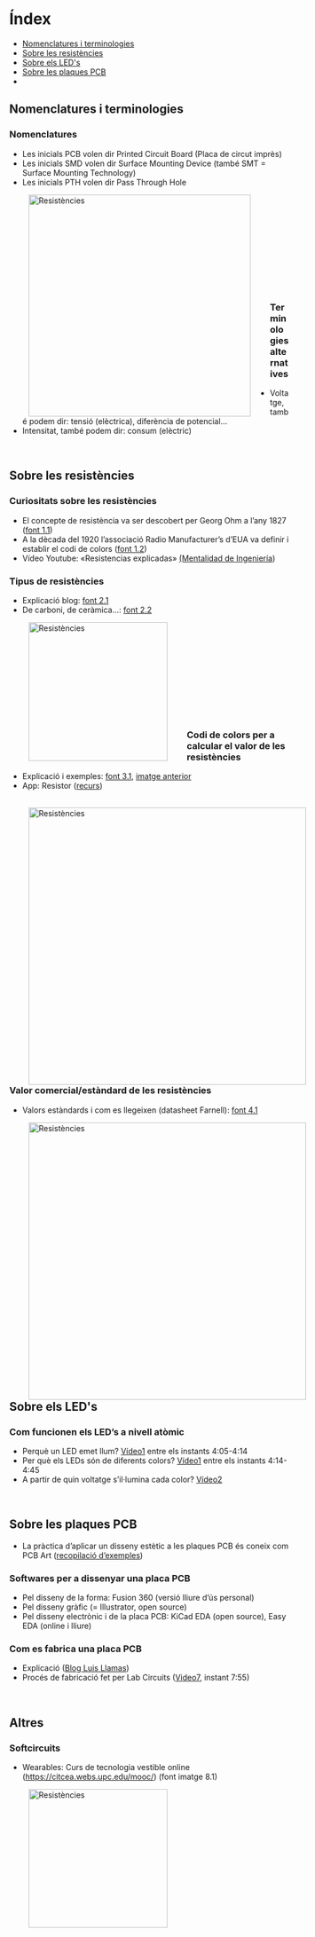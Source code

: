 # Índex
- [Nomenclatures i terminologies](#nomenclatures-i-terminologies)  
- [Sobre les resistències](#sobre-les-resistències)  
- [Sobre els LED's](#sobre-els-leds)
- [Sobre les plaques PCB](#sobre-les-plaques-pcb)
- 

## Nomenclatures i terminologies
### Nomenclatures  
- Les inicials PCB volen dir Printed Circuit Board (Placa de circut imprès)
- Les inicials SMD volen dir Surface Mounting Device (també SMT = Surface Mounting Technology)
- Les inicials PTH volen dir Pass Through Hole

<a href="https://pcbcentral.com/eagle-resistencias-de-montaje-superficial-smd-2" target="_blank">
  <img src="https://pcbcentral.com/wp-content/uploads/2022/06/Resistencias.jpg" 
       alt="Resistències" 
       title="Clica per veure més informació a PCB Central"
       align="left" 
       hspace="35" 
       width="400"/>
</a>
<br/><br/><br/><br/><br/><br/><br/><br/><br/><br/>

### Terminologies alternatives
- Voltatge, també podem dir: tensió (elèctrica), diferència de potencial...
- Intensitat, també podem dir: consum (elèctric)
<br/>

## Sobre les resistències
### Curiositats sobre les resistències
- El concepte de resistència va ser descobert per Georg Ohm a l’any 1827 ([font 1.1](https://es.wikipedia.org/wiki/Resistencia_eléctrica))
- A la dècada del 1920 l’associació Radio Manufacturer’s d’EUA va definir i establir el codi de colors ([font 1.2](https://ca.wikipedia.org/wiki/Codi_de_colors))
- Vídeo Youtube: «Resistencias explicadas» [(Mentalidad de Ingeniería](https://www.youtube.com/watch?v=blUimcoNpKs))

### Tipus de resistències
- Explicació blog: [font 2.1](https://masterplc.com/electronica/tipos-de-resistencias-electricas/)
- De carboni, de ceràmica...: [font 2.2](https://diotronic.com/957-resistencias)

<a href="https://mielectronicafacil.com/componentes/codigo-de-colores-resistencias/#por-que-se-necesita-el-codigo-de-colores-para-las-resistencias" target="_blank">
  <img src="https://mielectronicafacil.com/wp-content/uploads/2020/06/Tama%C3%B1o-de-resistencias.png" 
       alt="Resistències" 
       title="Clica per veure més informació a Micro electronica fácil"
       align="left" 
       hspace="35" 
       width="250"/>
</a>
<br/><br/><br/><br/><br/><br/><br/><br/><br/><br/>

### Codi de colors per a calcular el valor de les resistències
- Explicació i exemples: [font 3.1](https://electronicaonline.net/componentes-electronicos/resistor/codigo-de-colores-de-resistencias-electricas/), [imatge anterior](https://mielectronicafacil.com/componentes/codigo-de-colores-resistencias/#por-que-se-necesita-el-codigo-de-colores-para-las-resistencias)
- App: Resistor ([recurs](https://play.google.com/store/apps/details?id=com.tomhogenkamp.resistorcalculator))

<br/>
<a href="https://electronicaonline.net/componentes-electronicos/resistor/codigo-de-colores-de-resistencias-electricas/" target="_blank">
  <img src="https://electronicaonline.net/wp-content/uploads/2021/05/Codigo-de-colores-de-resistencias-de-cuatro-bandas.jpg" 
       alt="Resistències" 
       title="Clica per veure més informació a Electrónica online"
       align="left" 
       hspace="35" 
       width="500"/>
</a>
<br/><br/><br/><br/><br/><br/><br/><br/><br/><br/><br/><br/><br/><br/><br/>

### Valor comercial/estàndard de les resistències
- Valors estàndards i com es llegeixen (datasheet Farnell): [font 4.1](https://www.farnell.com/datasheets/1807347.pdf)

<a href="https://www.electrontools.com/Home/WP/valores-comerciales-de-resistencias/" target="_blank">
  <img src="https://www.electrontools.com/Home/WP/wp-content/uploads/2016/04/Resistencia.png" 
       alt="Resistències" 
       title="Clica per veure més informació a Electrónica online"
       align="left" 
       hspace="35" 
       width="500"/>
</a>
<br/><br/><br/><br/><br/><br/><br/><br/><br/><br/><br/>
<br/>

## Sobre els LED's
### Com funcionen els LED’s a nivell atòmic
- Perquè un LED emet llum? [Vídeo1](https://www.youtube.com/watch?v=Jr6tcXnDHIo) entre els instants 4:05-4:14
- Per què els LEDs són de diferents colors? [Vídeo1](https://www.youtube.com/watch?v=Jr6tcXnDHIo) entre els instants 4:14-4:45
- A partir de quin voltatge s’il·lumina cada color? [Vídeo2](https://www.youtube.com/watch?v=hlZOExfOXIA)
<br/>

## Sobre les plaques PCB
- La pràctica d’aplicar un disseny estètic a les plaques PCB és coneix com PCB Art ([recopilació d’exemples](https://es.pinterest.com/raykampmeier/pcb-art/))
### Softwares per a dissenyar una placa PCB
- Pel disseny de la forma: Fusion 360 (versió lliure d’ús personal)
- Pel disseny gràfic (= Illustrator, open source)
- Pel disseny electrònic i de la placa PCB: KiCad EDA (open source), Easy EDA (online i lliure)

### Com es fabrica una placa PCB
- Explicació ([Blog Luis Llamas](https://www.luisllamas.es/como-se-fabrica-una-pcb/))
- Procés de fabricació fet per Lab Circuits ([Video7](https://www.lab-circuits.com/ca/fabricacio), instant 7:55)
<br/>

## Altres
### Softcircuits
- Wearables: Curs de tecnologia vestible online (https://citcea.webs.upc.edu/mooc/) (font imatge 8.1)

  
<a href="https://www.fashionlacrum.com/articles/beginner-e-textilessoft-circuits" target="_blank">
  <img src="[https://www.electrontools.com/Home/WP/wp-content/uploads/2016/04/Resistencia.png](https://images.squarespace-cdn.com/content/v1/65fe7ab1a9c9e461bdc7ae6f/75944846-4848-4a1a-9f75-5128f3201bca/Circuits.jpg?format=2500w)" 
       alt="Resistències" 
       title="Clica per veure més informació a Electrónica online"
       align="left" 
       hspace="35" 
       width="250"/>
</a>
<br/><br/><br/><br/><br/><br/><br/><br/><br/><br/><br/>
  
